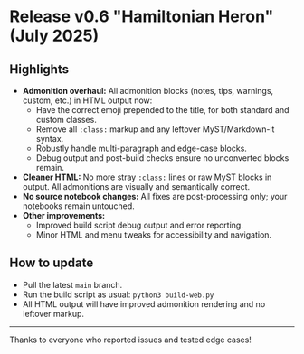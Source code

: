 # Release v0.6 "Hamiltonian Heron" (July 2025)

## Highlights

- **Admonition overhaul:** All admonition blocks (notes, tips, warnings, custom, etc.) in HTML output now:
  - Have the correct emoji prepended to the title, for both standard and custom classes.
  - Remove all `:class:` markup and any leftover MyST/Markdown-it syntax.
  - Robustly handle multi-paragraph and edge-case blocks.
  - Debug output and post-build checks ensure no unconverted blocks remain.
- **Cleaner HTML:** No more stray `:class:` lines or raw MyST blocks in output. All admonitions are visually and semantically correct.
- **No source notebook changes:** All fixes are post-processing only; your notebooks remain untouched.
- **Other improvements:**
  - Improved build script debug output and error reporting.
  - Minor HTML and menu tweaks for accessibility and navigation.

## How to update

- Pull the latest `main` branch.
- Run the build script as usual: `python3 build-web.py`
- All HTML output will have improved admonition rendering and no leftover markup.

---

Thanks to everyone who reported issues and tested edge cases!
